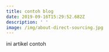 ```yaml
---
title: contoh blog
date: 2019-09-16T15:29:52.682Z
description: ' '
image: /img/about-direct-sourcing.jpg
---
```

ini artikel contoh

